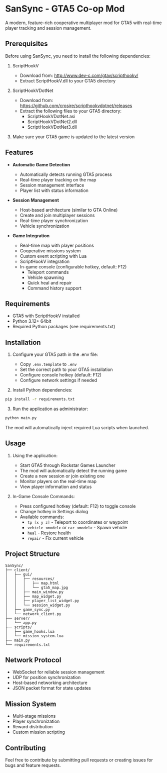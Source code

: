 # SanSync - GTA5 Co-op Mod

A modern, feature-rich cooperative multiplayer mod for GTA5 with real-time player tracking and session management.

## Prerequisites

Before using SanSync, you need to install the following dependencies:

1. ScriptHookV
   - Download from: http://www.dev-c.com/gtav/scripthookv/
   - Extract ScriptHookV.dll to your GTA5 directory

2. ScriptHookVDotNet
   - Download from: https://github.com/crosire/scripthookvdotnet/releases
   - Extract the following files to your GTA5 directory:
     - ScriptHookVDotNet.asi
     - ScriptHookVDotNet2.dll
     - ScriptHookVDotNet3.dll

3. Make sure your GTA5 game is updated to the latest version

## Features

- **Automatic Game Detection**
    - Automatically detects running GTA5 process
    - Real-time player tracking on the map
    - Session management interface
    - Player list with status information

- **Session Management**
    - Host-based architecture (similar to GTA Online)
    - Create and join multiplayer sessions
    - Real-time player synchronization
    - Vehicle synchronization

- **Game Integration**
    - Real-time map with player positions
    - Cooperative missions system
    - Custom event scripting with Lua
    - ScriptHookV integration
    - In-game console (configurable hotkey, default: F12)
        - Teleport commands
        - Vehicle spawning
        - Quick heal and repair
        - Command history support

## Requirements

- GTA5 with ScriptHookV installed
- Python 3.12+ 64bit
- Required Python packages (see requirements.txt)

## Installation

1. Configure your GTA5 path in the .env file:
   - Copy `.env.template` to `.env`
   - Set the correct path to your GTA5 installation
   - Configure console hotkey (default: F12)
   - Configure network settings if needed

2. Install Python dependencies:
```bash
pip install -r requirements.txt
```

3. Run the application as administrator:
```bash
python main.py
```

The mod will automatically inject required Lua scripts when launched.

## Usage

1. Using the application:

     - Start GTA5 through Rockstar Games Launcher
     - The mod will automatically detect the running game
     - Create a new session or join existing one
     - Monitor players on the real-time map
     - View player information and status

3. In-Game Console Commands:
     - Press configured hotkey (default: F12) to toggle console
     - Change hotkey in Settings dialog
     - Available commands:
         - `tp [x y z]` - Teleport to coordinates or waypoint
         - `vehicle <model>` or `car <model>` - Spawn vehicle
         - `heal` - Restore health
         - `repair` - Fix current vehicle

## Project Structure

```
SanSync/
├── client/
│   ├── gui/
│   │   ├── resources/
│   │   │   ├── map.html
│   │   │   └── gta5_map.jpg
│   │   ├── main_window.py
│   │   ├── map_widget.py
│   │   ├── player_list_widget.py
│   │   └── session_widget.py
│   ├── game_sync.py
│   └── network_client.py
├── server/
│   └── app.py
├── scripts/
│   ├── game_hooks.lua
│   └── mission_system.lua
├── main.py
└── requirements.txt
```

## Network Protocol

- WebSocket for reliable session management
- UDP for position synchronization
- Host-based networking architecture
- JSON packet format for state updates

## Mission System

- Multi-stage missions
- Player synchronization
- Reward distribution
- Custom mission scripting

## Contributing

Feel free to contribute by submitting pull requests or creating issues for bugs and feature requests.
